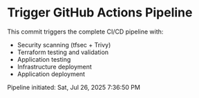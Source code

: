 # Trigger GitHub Actions Pipeline

This commit triggers the complete CI/CD pipeline with:
- Security scanning (tfsec + Trivy)
- Terraform testing and validation  
- Application testing
- Infrastructure deployment
- Application deployment

Pipeline initiated: Sat, Jul 26, 2025  7:36:50 PM
